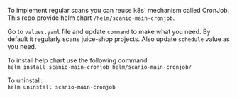 To implement regular scans you can reuse k8s' mechanism called CronJob.
This repo provide helm chart `/helm/scanio-main-cronjob`.

Go to `values.yaml` file and update `command` to make what you need.
By default it regularly scans juice-shop projects. Also update `schedule` value as you need.

To install help chart use the following command:  
`helm install scanio-main-cronjob helm/scanio-main-cronjob/`  

To uninstall:  
`helm uninstall scanio-main-cronjob`